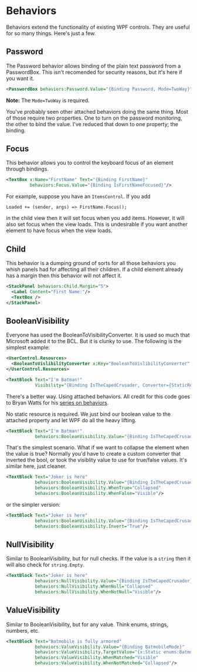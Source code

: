 Behaviors
=========

Behaviors extend the functionality of existing WPF controls. They are useful for so  many things. Here's just a few.


Password
--------

The Password behavior allows binding of the plain text password from a PasswordBox. This isn't recomended for security reasons, but it's here if you want it.

```XML
<PasswordBox behaviors:Password.Value="{Binding Password, Mode=TwoWay}"/>
```

__Note:__ The `Mode=TwoWay` is required.

You've probably seen other attached behaviors doing the same thing. Most of those require two properties. One to turn on the password monitoring, the other to bind the value. I've reduced that down to one property; the binding.


Focus
-----

This behavior allows you to control the keyboard focus of an element through bindings.

```XML
<TextBox x:Name="FirstName" Text="{Binding FirstName}"
         behaviors:Focus.Value="{Binding IsFirstNameFocused}"/>
```

For example, suppose you have an `ItemsControl`. If you add

```CSharp
Loaded += (sender, args) => FirstName.Focus();
```

in the child view then it will set focus when you add items. However, it will also set focus when the view loads. This is undesirable if you want another element to have focus when the view loads.

Child
-----

This behavior is a dumping ground of sorts for all those behaviors you whish panels had for affecting all their children. If a child element already has a margin then this behavior will not affect it.

```XML
<StackPanel behaviors:Child.Margin="5">
  <Label Content="First Name:"/>
  <TextBox />
</StackPanel>
```

BooleanVisibility
-----------------

Everyone has used the BooleanToVisibilityConverter. It is used so much that Microsoft added it to the BCL. But it is clunky to use. The following is the simplest example:

```XML
<UserControl.Resources>
  <BooleanToVislibilityConverter x:Key="BooleanToVislibilityConverter" />
</UserControl.Resources>

<TextBlock Text="I'm Batman!"
           Visibility="{Binding IsTheCapedCrusader, Converter={StaticResource BooleanToVisibilityConverter}}"/>
```

There's a better way. Using attached behaviors. All credit for this code goes to Bryan Watts for his [series on behaviors](http://www.executableintent.com/attached-behaviors-part-1-booleanvisibility/).

No static resource is required. We just bind our boolean value to the attached property and let WPF do all the heavy lifting.

```XML
<TextBlock Text="I'm Batman!"
           behaviors:BooleanVisibility.Value="{Binding IsTheCapedCrusader}"/>
```

That's the simplest scenario. What if we want to collapse the element when the value is true? Normally you'd have to create a custom converter that inverted the bool, or took the visiblity value to use for true/false values. It's similar here, just cleaner.

```XML
<TextBlock Text="Joker is here"
           behaviors:BooleanVisibility.Value="{Binding IsTheCapedCrusader}"
           behaviors:BooleanVisibility.WhenTrue="Collapsed"
           behaviors:BooleanVisibility.WhenFalse="Visible"/>
```

or the simpler version:

```XML
<TextBlock Text="Joker is here"
           behaviors:BooleanVisibility.Value="{Binding IsTheCapedCrusader}"
           behaviors:BooleanVisibility.Invert="True"/>
```

NullVisibility
--------------

Similar to BooleanVisibility, but for null checks. If the value is a `string` then it will also check for `string.Empty`.

```XML
<TextBlock Text="Joker is here"
           behaviors:NullVisibility.Value="{Binding IsTheCapedCrusader}"
           behaviors:NullVisibility.WhenNull="Collapsed"
           behaviors:NullVisibility.WhenNotNull="Visible"/>
```


ValueVisibility
--------------

Similar to BooleanVisibility, but for any value. Think enums, strings, numbers, etc.

```XML
<TextBlock Text="Batmobile is fully armored"
           behaviors:ValueVisibility.Value="{Binding BatmobileMode}"
           behaviors:ValueVisibility.TargetValue="{x:Static enums:BatmobileMode.Armored}"
           behaviors:ValueVisibility.WhenMatched="Visible"
           behaviors:ValueVisibility.WhenNotMatched="Collapsed"/>
```
